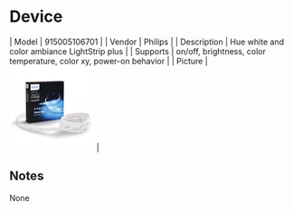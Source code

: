 
# Device

| Model | 915005106701  |
| Vendor  | Philips  |
| Description | Hue white and color ambiance LightStrip plus |
| Supports | on/off, brightness, color temperature, color xy, power-on behavior |
| Picture | ![../images/devices/915005106701.jpg](../images/devices/915005106701.jpg) |

## Notes

None
